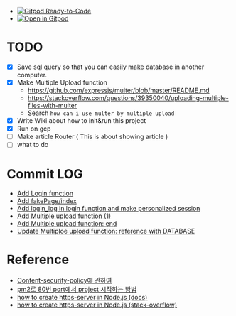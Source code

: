 * [![Gitpod Ready-to-Code](https://img.shields.io/badge/Gitpod-ready--to--code-blue?logo=gitpod)](https://gitpod.io/#https://github.com/<your-org>/<your-project>)
* [![Open in Gitpod](https://gitpod.io/button/open-in-gitpod.svg)](https://gitpod.io/#https://github.com/Aaaaiiiiiee/familly_blog_practice)

# TODO
- [x] Save sql query so that you can easily make database in another computer.
- [x] Make Multiple Upload function
    * https://github.com/expressjs/multer/blob/master/README.md
    * https://stackoverflow.com/questions/39350040/uploading-multiple-files-with-multer
    * Search `how can i use multer by multiple upload`
- [x] Write Wiki about how to init&run this project
- [x] Run on gcp
- [ ] Make article Router ( This is about showing article )
- [ ] what to do

# Commit LOG
* [Add Login function](https://github.com/Aaaaiiiiiee/family_blog_practice/commit/85781019622bdefd4c0ad1e584f2f984ebc3ab0e)
* [Add fakePage/index](https://github.com/Aaaaiiiiiee/family_blog_practice/commit/e1db4f6fb1f6554a42af01ce340b66b518748334)
* [Add login_log in login function and make personalized session](https://github.com/Aaaaiiiiiee/family_blog_practice/commit/3bfd6f1ff6d7957940b89c6713d1a14a47d8c903)
* [Add Multiple upload function (1)](https://github.com/Aaaaiiiiiee/family_blog_practice/commit/2a95a1c6b77065d6e7760a295bf00223ee76138d)
* [Add Multiple upload function: end](https://github.com/Aaaaiiiiiee/family_blog_practice/commit/72a9f0c994dc54b6636d4ff3c73b897a596ebc62)
* [Update Multiploe upload function: reference with DATABASE](https://github.com/Aaaaiiiiiee/family_blog_practice/commit/d71aebe350ff18c45ab76b4af8a0b07504b4a044)

# Reference
* [Content-security-policy에 관하여](https://developers.google.com/web/fundamentals/security/csp?hl=ko)
* [pm2로 80번 port에서 project 시작하는 방법](https://www.digitalocean.com/community/tutorials/how-to-use-pm2-to-setup-a-node-js-production-environment-on-an-ubuntu-vps#give-safe-user-permission-to-use-port-80)
* [how to create https-server in Node.js (docs)](https://nodejs.org/en/knowledge/HTTP/servers/how-to-create-a-HTTPS-server/)
* [how to create https-server in Node.js (stack-overflow)](https://stackoverflow.com/questions/11744975/enabling-https-on-express-js)